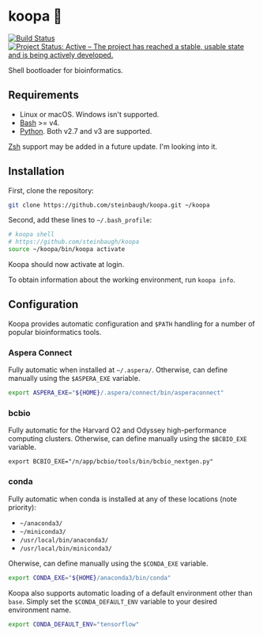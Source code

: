 # koopa 🐢

[![Build Status](https://travis-ci.org/steinbaugh/koopa.svg?branch=master)](https://travis-ci.org/steinbaugh/koopa)
[![Project Status: Active – The project has reached a stable, usable state and is being actively developed.](http://www.repostatus.org/badges/latest/active.svg)](http://www.repostatus.org/#active)

Shell bootloader for bioinformatics.

## Requirements

- Linux or macOS. Windows isn't supported.
- [Bash][] >= v4.
- [Python][]. Both v2.7 and v3 are supported.

[Zsh][] support may be added in a future update. I'm looking into it.

## Installation

First, clone the repository:

```bash
git clone https://github.com/steinbaugh/koopa.git ~/koopa
```

Second, add these lines to `~/.bash_profile`:

```bash
# koopa shell
# https://github.com/steinbaugh/koopa
source ~/koopa/bin/koopa activate
```

Koopa should now activate at login.

To obtain information about the working environment, run `koopa info`.

[Bash]: https://www.gnu.org/software/bash/
[Python]: https://www.python.org/
[Zsh]: https://www.zsh.org/

## Configuration

Koopa provides automatic configuration and `$PATH` handling for a number of popular bioinformatics tools.

### Aspera Connect

Fully automatic when installed at `~/.aspera/`.
Otherwise, can define manually using the `$ASPERA_EXE` variable.

```bash
export ASPERA_EXE="${HOME}/.aspera/connect/bin/asperaconnect"
```

### bcbio

Fully automatic for the Harvard O2 and Odyssey high-performance computing clusters.
Otherwise, can define manually using the `$BCBIO_EXE` variable.

```
export BCBIO_EXE="/n/app/bcbio/tools/bin/bcbio_nextgen.py"
```

### conda

Fully automatic when conda is installed at any of these locations (note priority):

- `~/anaconda3/`
- `~/miniconda3/`
- `/usr/local/bin/anaconda3/`
- `/usr/local/bin/miniconda3/`

Oherwise, can define manually using the `$CONDA_EXE` variable.

```bash
export CONDA_EXE="${HOME}/anaconda3/bin/conda"
```

Koopa also supports automatic loading of a default environment other than `base`.
Simply set the `$CONDA_DEFAULT_ENV` variable to your desired environment name.

```bash
export CONDA_DEFAULT_ENV="tensorflow"
```

